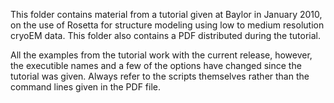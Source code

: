 This folder contains material from a tutorial given at Baylor in January 2010,
on the use of Rosetta for structure modeling using low to medium resolution
cryoEM data.  This folder also contains a PDF distributed during the tutorial.

All the examples from the tutorial work with the current release, however, the
executible names and a few of the options have changed since the tutorial was
given.  Always refer to the scripts themselves rather than the command lines
given in the PDF file.

